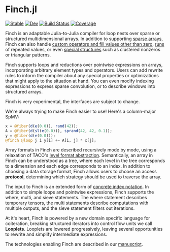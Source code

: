 # Finch.jl

[![Stable](https://img.shields.io/badge/docs-stable-blue.svg)](https://willow-ahrens.github.io/Finch.jl/stable)
[![Dev](https://img.shields.io/badge/docs-dev-blue.svg)](https://willow-ahrens.github.io/Finch.jl/dev)
[![Build Status](https://github.com/willow-ahrens/Finch.jl/actions/workflows/CI.yml/badge.svg?branch=main)](https://github.com/willow-ahrens/Finch.jl/actions/workflows/CI.yml?query=branch%3Amain)
[![Coverage](https://codecov.io/gh/willow-ahrens/Finch.jl/branch/main/graph/badge.svg)](https://codecov.io/gh/willow-ahrens/Finch.jl)

Finch is an adaptable Julia-to-Julia compiler for loop nests over sparse or structured
multidimensional arrays. In addition to supporting [sparse
arrays](https://en.wikipedia.org/wiki/Sparse_matrix), Finch can also handle
[custom operators and fill values other than zero](https://en.wikipedia.org/wiki/GraphBLAS),
[runs](https://en.wikipedia.org/wiki/Run-length_encoding) of repeated values, or
even [special
structures](https://en.wikipedia.org/wiki/Sparse_matrix#Special_structure) such
as clustered nonzeros or triangular patterns.

Finch supports loops and reductions over pointwise expressions on arrays,
incorporating arbitrary element types and operators. Users can add rewrite rules
to inform the compiler about any special properties or optimizations that might
apply to the situation at hand. You can even modify indexing expressions to 
express sparse convolution, or to describe windows into structured
arrays.

Finch is very experimental, the interfaces are subject to change.

We're always trying to make Finch easier to use! Here's a column-major SpMV:

```julia
x = @fiber(d(e(0.0)), rand(42));
A = @fiber(d(sl(e(0.0))), sprand(42, 42, 0.1));
y = @fiber(d(e(0.0)));
@finch @loop j i y[i] += A[i, j] * x[j];
```

Array formats in Finch are described recursively mode by mode, using a
relaxation of TACO's [level format
abstraction](https://dl.acm.org/doi/pdf/10.1145/3276493).  Semantically, an
array in Finch can be understood as a tree, where each level in the tree
corresponds to a dimension and each edge corresponds to an index. In addition
to choosing a data storage format, Finch allows users to choose an access **protocol**,
determining which strategy should be used to traverse the array.

The input to Finch is an extended form of [concrete index
notation](https://arxiv.org/abs/1802.10574). In addition to simple loops and
pointwise expressions, Finch supports the where, multi, and sieve statements.
The where statement describes temporary tensors, the multi statements describe
computations with multiple outputs, and the sieve statement filters out
iterations.

At it's heart, Finch is powered by a new domain specific language for
coiteration, breaking structured iterators into control flow units we call
**Looplets**. Looplets are lowered progressively, leaving several opportunities to
rewrite and simplify intermediate expressions.

The technologies enabling Finch are described in our [manuscript](https://arxiv.org/abs/2209.05250).
